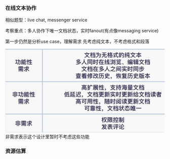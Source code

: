 ### 在线文本协作


相似题型：live chat, messenger service

考察重点：多人协作下唯一文档状态，实时fanout(有点像messaging service)




第一步仍然是分析use case，理解需求
先考虑纯文本，不考虑格式和段落

![](https://raw.githubusercontent.com/corykingsf/hack-system-design-pixel/main/imgSnipaste_2021-06-27_18-02-16.png)
非需求表示这个设计里暂时不考虑这些功能



### 资源估算


